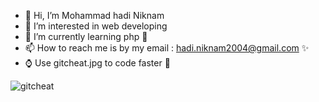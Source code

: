 - 👋 Hi, I’m Mohammad hadi Niknam
- 👀 I’m interested in web developing
- 🌱 I’m currently learning php 💞️  
- 📫 How to reach me is by my email : hadi.niknam2004@gmail.com ✨
- ⌚ Use gitcheat.jpg to code faster 💎

![gitcheat](https://user-images.githubusercontent.com/93347111/169010521-bbffeb56-f9cd-4d87-95ba-883cbb87e056.jpg)
